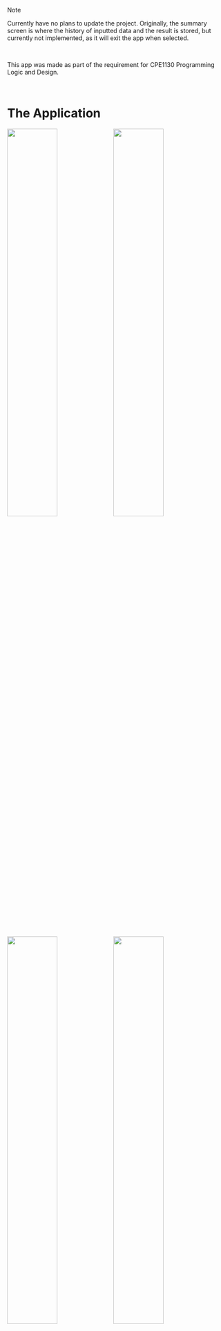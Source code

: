 > [!NOTE]  
> Currently have no plans to update the project. Originally, the summary screen is where the history of inputted data and the result is stored, but currently not implemented, as it will exit the app when selected.
<br>

This app was made as part of the requirement for CPE1130 Programming Logic and Design.

<br>

# The Application
<img src="https://github.com/user-attachments/assets/404092b7-a0c9-486e-a4f5-6e67475aa552" width=48%/>
<img src="https://github.com/user-attachments/assets/8e4811f4-7525-4e9c-9368-2ca0d4016ed1" width=48%/>
<img src="https://github.com/user-attachments/assets/d2be82ed-a85a-4e56-944b-7eed974e800c" width=48%/>
<img src="https://github.com/user-attachments/assets/f8998837-939b-4c2d-98d5-d2cbcbfd4389" width=48%/>
<br><br>

This application calculates triangle-related problems (specificaly relating to area, perimeter, and some trigonometry) such as:
* Area of a triangle
* SAS Formula for the Area of a Triangle
* Heron's Formula
* Area of an Equilateral Triangle
* Area of an Isosceles Triangle without Given Height
* Perimeter of a triangle
* Pythagorean Theorem
* Law of Sines
* Law of Cosines
<br>

# How to install
1. Make sure you have [.NET Core 3.1](https://dotnet.microsoft.com/en-us/download/dotnet/3.1) or higher (since it uses C# 8.0).
2. Click the latest version on the Releases section and download the source code. Alternatively, click the green code button and download as a ZIP (or you can clone it).
3. Open your favorite code editor of your choice (Visual Studio is more recommended than VS Code).
4. Open the solution file and then run (Visual Studio) or open the folder of the project and then run the Program.cs file (VS Code and other code editors).
   * You can also launch it from the terminal but make sure you use Roslyn as the [compiler](https://stackoverflow.com/questions/31875825/how-to-run-roslyn-instead-csc-exe-from-command-line).
6. Enjoy!
